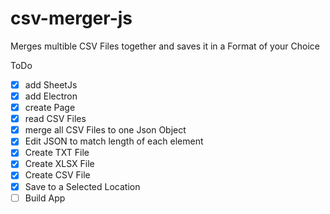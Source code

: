 # csv-merger-js 

Merges multible CSV Files together and saves it in a Format of your Choice

ToDo
* [X] add SheetJs
* [X] add Electron
* [X] create Page
* [X] read CSV Files
* [X] merge all CSV Files to one Json Object
* [X] Edit JSON to match length of each element
* [X] Create TXT File 
* [X] Create XLSX File 
* [X] Create CSV File
* [X] Save to a Selected Location
* [ ] Build App
